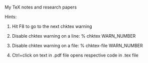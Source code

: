My TeX notes and research papers

Hints:

1. Hit F8 to go to the next chktex warning

2. Disable chktex warning on a line: % chktex WARN_NUMBER

3. Disable chktex warning on a file: % chktex-file WARN_NUMBER

4. Ctrl+click on text in .pdf file opens respective code in .tex file